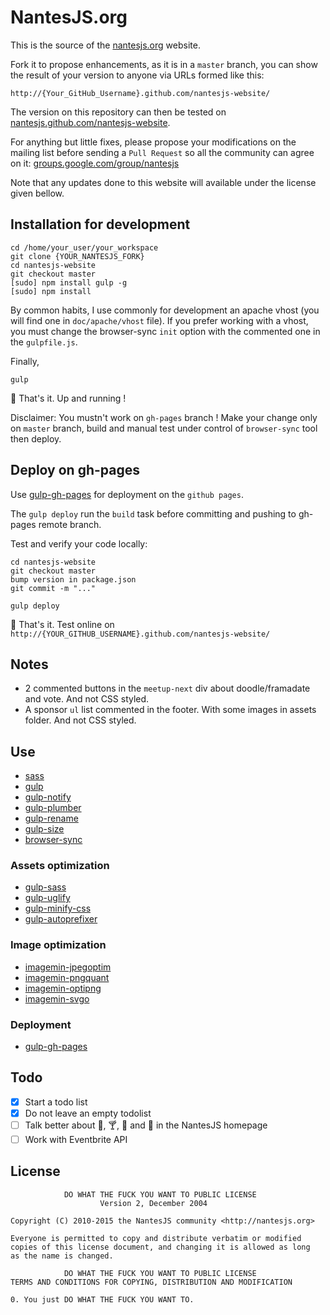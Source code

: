 # NantesJS.org

This is the source of the [nantesjs.org](http://nantesjs.org) website.

Fork it to propose enhancements, as it is in a `master` branch, you can show the result of your version to anyone via URLs formed like this:

    http://{Your_GitHub_Username}.github.com/nantesjs-website/

The version on this repository can then be tested on [nantesjs.github.com/nantesjs-website](http://nantesjs.github.com/nantesjs-website/).

For anything but little fixes, please propose your modifications on the mailing list before sending a `Pull Request` so all the community can agree on it: [groups.google.com/group/nantesjs](http://groups.google.com/group/nantesjs/)

Note that any updates done to this website will available under the license given bellow.

## Installation for development

```shell
cd /home/your_user/your_workspace
git clone {YOUR_NANTESJS_FORK}
cd nantesjs-website
git checkout master
[sudo] npm install gulp -g
[sudo] npm install
```

By common habits, I use commonly for development an apache vhost (you will find one in `doc/apache/vhost` file).
If you prefer working with a vhost, you must change the browser-sync `init` option with the commented one in the `gulpfile.js`.

Finally,

```
gulp
```

:metal: That's it. Up and running !

Disclaimer: You mustn't work on `gh-pages` branch !
Make your change only on `master` branch, build and manual test under control of `browser-sync` tool then deploy.

## Deploy on gh-pages

Use [gulp-gh-pages](https://www.npmjs.com/package/gulp-gh-pages) for deployment on the `github pages`.

The `gulp deploy` run the `build` task before committing and pushing to gh-pages remote branch.

Test and verify your code locally:

```shell
cd nantesjs-website
git checkout master
bump version in package.json
git commit -m "..."

gulp deploy
```

:metal: That's it. Test online on `http://{YOUR_GITHUB_USERNAME}.github.com/nantesjs-website/`

## Notes

* 2 commented buttons in the `meetup-next` div about doodle/framadate and vote. And not CSS styled.
* A sponsor `ul` list commented in the footer. With some images in assets folder. And not CSS styled.

## Use

* [sass](http://sass-lang.com/)
* [gulp](http://gulpjs.com/)
* [gulp-notify](https://www.npmjs.com/package/gulp-notify)
* [gulp-plumber](https://www.npmjs.com/package/gulp-plumber)
* [gulp-rename](https://www.npmjs.com/package/gulp-rename)
* [gulp-size](https://www.npmjs.com/package/gulp-size)
* [browser-sync](http://www.browsersync.io/)

### Assets optimization

* [gulp-sass](https://www.npmjs.com/package/gulp-sass)
* [gulp-uglify](https://www.npmjs.com/package/gulp-uglify)
* [gulp-minify-css](https://www.npmjs.com/package/gulp-minify-css)
* [gulp-autoprefixer](https://www.npmjs.com/package/gulp-autoprefixer)

### Image optimization

* [imagemin-jpegoptim](https://www.npmjs.com/package/imagemin-jpegoptim)
* [imagemin-pngquant](https://www.npmjs.com/package/imagemin-pngquant)
* [imagemin-optipng](https://www.npmjs.com/package/imagemin-optipng)
* [imagemin-svgo](https://www.npmjs.com/package/imagemin-svgo)

### Deployment

* [gulp-gh-pages](https://www.npmjs.com/package/gulp-gh-pages)

## Todo

* [x] Start a todo list
* [x] Do not leave an empty todolist
* [ ] Talk better about :beers:, :cocktail:, :pizza: and :doughnut: in the NantesJS homepage
* [ ] Work with Eventbrite API

## License

                DO WHAT THE FUCK YOU WANT TO PUBLIC LICENSE
                        Version 2, December 2004

    Copyright (C) 2010-2015 the NantesJS community <http://nantesjs.org>

    Everyone is permitted to copy and distribute verbatim or modified
    copies of this license document, and changing it is allowed as long
    as the name is changed.

                DO WHAT THE FUCK YOU WANT TO PUBLIC LICENSE
    TERMS AND CONDITIONS FOR COPYING, DISTRIBUTION AND MODIFICATION

    0. You just DO WHAT THE FUCK YOU WANT TO.
